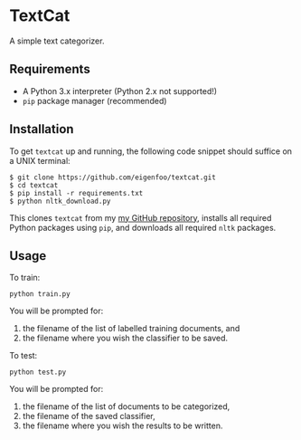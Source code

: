 # TextCat

A simple text categorizer.

## Requirements

* A Python 3.x interpreter (Python 2.x not supported!)
* `pip` package manager (recommended)

## Installation

To get `textcat` up and running, the following code snippet should suffice on a
UNIX terminal:

```
$ git clone https://github.com/eigenfoo/textcat.git
$ cd textcat
$ pip install -r requirements.txt
$ python nltk_download.py
```

This clones `textcat` from my [my GitHub
repository](https://github.com/eigenfoo/textcat), installs all required Python
packages using `pip`, and downloads all required `nltk` packages.

## Usage

To train:

```
python train.py
```

You will be prompted for:
1. the filename of the list of labelled training documents, and 
2. the filename where you wish the classifier to be saved.

To test:

```
python test.py
```

You will be prompted for:
1. the filename of the list of documents to be categorized, 
2. the filename of the saved classifier,
3. the filename where you wish the results to be written.
